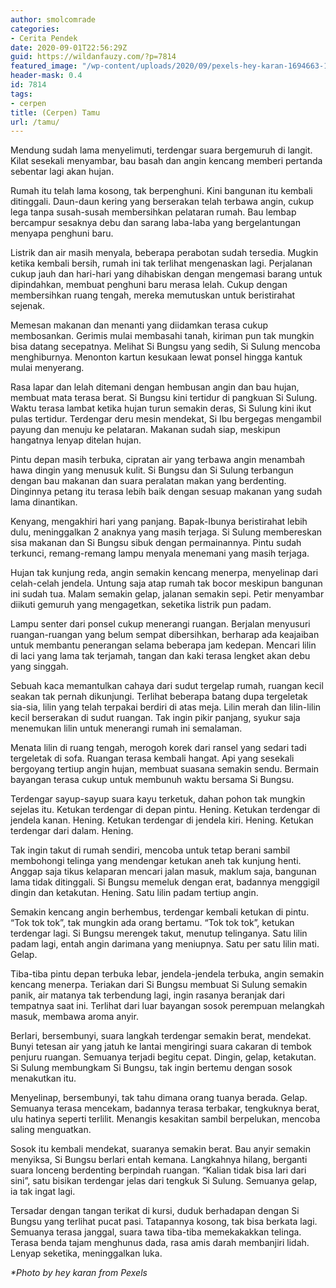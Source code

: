 ```yaml
---
author: smolcomrade
categories:
- Cerita Pendek
date: 2020-09-01T22:56:29Z
guid: https://wildanfauzy.com/?p=7814
featured_image: "/wp-content/uploads/2020/09/pexels-hey-karan-1694663-1.jpg"
header-mask: 0.4
id: 7814
tags:
- cerpen
title: (Cerpen) Tamu
url: /tamu/
---
```


Mendung sudah lama menyelimuti, terdengar suara bergemuruh di langit. Kilat sesekali menyambar, bau basah dan angin kencang memberi pertanda sebentar lagi akan hujan.

Rumah itu telah lama kosong, tak berpenghuni. Kini bangunan itu kembali ditinggali. Daun-daun kering yang berserakan telah terbawa angin, cukup lega tanpa susah-susah membersihkan pelataran rumah. Bau lembap bercampur sesaknya debu dan sarang laba-laba yang bergelantungan menyapa penghuni baru.

Listrik dan air masih menyala, beberapa perabotan sudah tersedia. Mugkin ketika kembali bersih, rumah ini tak terlihat mengenaskan lagi. Perjalanan cukup jauh dan hari-hari yang dihabiskan dengan mengemasi barang untuk dipindahkan, membuat penghuni baru merasa lelah. Cukup dengan membersihkan ruang tengah, mereka memutuskan untuk beristirahat sejenak.

Memesan makanan dan menanti yang diidamkan terasa cukup membosankan. Gerimis mulai membasahi tanah, kiriman pun tak mungkin bisa datang secepatnya. Melihat Si Bungsu yang sedih, Si Sulung mencoba menghiburnya. Menonton kartun kesukaan lewat ponsel hingga kantuk mulai menyerang.

Rasa lapar dan lelah ditemani dengan hembusan angin dan bau hujan, membuat mata terasa berat. Si Bungsu kini tertidur di pangkuan Si Sulung. Waktu terasa lambat ketika hujan turun semakin deras, Si Sulung kini ikut pulas tertidur. Terdengar deru mesin mendekat, Si Ibu bergegas mengambil payung dan menuju ke pelataran. Makanan sudah siap, meskipun hangatnya lenyap ditelan hujan.

Pintu depan masih terbuka, cipratan air yang terbawa angin menambah hawa dingin yang menusuk kulit. Si Bungsu dan Si Sulung terbangun dengan bau makanan dan suara peralatan makan yang berdenting. Dinginnya petang itu terasa lebih baik dengan sesuap makanan yang sudah lama dinantikan.

Kenyang, mengakhiri hari yang panjang. Bapak-Ibunya beristirahat lebih dulu, meninggalkan 2 anaknya yang masih terjaga. Si Sulung membereskan sisa makanan dan Si Bungsu sibuk dengan permainannya. Pintu sudah terkunci, remang-remang lampu menyala menemani yang masih terjaga.

Hujan tak kunjung reda, angin semakin kencang menerpa, menyelinap dari celah-celah jendela. Untung saja atap rumah tak bocor meskipun bangunan ini sudah tua. Malam semakin gelap, jalanan semakin sepi. Petir menyambar diikuti gemuruh yang mengagetkan, seketika listrik pun padam.

Lampu senter dari ponsel cukup menerangi ruangan. Berjalan menyusuri ruangan-ruangan yang belum sempat dibersihkan, berharap ada keajaiban untuk membantu penerangan selama beberapa jam kedepan. Mencari lilin di laci yang lama tak terjamah, tangan dan kaki terasa lengket akan debu yang singgah. 

Sebuah kaca memantulkan cahaya dari sudut tergelap rumah, ruangan kecil seakan tak pernah dikunjungi. Terlihat beberapa batang dupa tergeletak sia-sia, lilin yang telah terpakai berdiri di atas meja. Lilin merah dan lilin-lilin kecil berserakan di sudut ruangan. Tak ingin pikir panjang, syukur saja menemukan lilin untuk menerangi rumah ini semalaman.

Menata lilin di ruang tengah, merogoh korek dari ransel yang sedari tadi tergeletak di sofa. Ruangan terasa kembali hangat. Api yang sesekali bergoyang tertiup angin hujan, membuat suasana semakin sendu. Bermain bayangan terasa cukup untuk membunuh waktu bersama Si Bungsu.

Terdengar sayup-sayup suara kayu terketuk, dahan pohon tak mungkin sejelas itu. Ketukan terdengar di depan pintu. Hening. Ketukan terdengar di jendela kanan. Hening. Ketukan terdengar di jendela kiri. Hening. Ketukan terdengar dari dalam. Hening.

Tak ingin takut di rumah sendiri, mencoba untuk tetap berani sambil membohongi telinga yang mendengar ketukan aneh tak kunjung henti. Anggap saja tikus kelaparan mencari jalan masuk, maklum saja, bangunan lama tidak ditinggali. Si Bungsu memeluk dengan erat, badannya menggigil dingin dan ketakutan. Hening. Satu lilin padam tertiup angin.

Semakin kencang angin berhembus, terdengar kembali ketukan di pintu. &#8220;Tok tok tok&#8221;, tak mungkin ada orang bertamu. &#8220;Tok tok tok&#8221;, ketukan terdengar lagi. Si Bungsu merengek takut, menutup telinganya. Satu lilin padam lagi, entah angin darimana yang meniupnya. Satu per satu lilin mati. Gelap. 

Tiba-tiba pintu depan terbuka lebar, jendela-jendela terbuka, angin semakin kencang menerpa. Teriakan dari Si Bungsu membuat Si Sulung semakin panik, air matanya tak terbendung lagi, ingin rasanya beranjak dari tempatnya saat ini. Terlihat dari luar bayangan sosok perempuan melangkah masuk, membawa aroma anyir.

Berlari, bersembunyi, suara langkah terdengar semakin berat, mendekat. Bunyi tetesan air yang jatuh ke lantai mengiringi suara cakaran di tembok penjuru ruangan. Semuanya terjadi begitu cepat. Dingin, gelap, ketakutan. Si Sulung membungkam Si Bungsu, tak ingin bertemu dengan sosok menakutkan itu.

Menyelinap, bersembunyi, tak tahu dimana orang tuanya berada. Gelap. Semuanya terasa mencekam, badannya terasa terbakar, tengkuknya berat, ulu hatinya seperti terlilit. Menangis kesakitan sambil berpelukan, mencoba saling menguatkan.

Sosok itu kembali mendekat, suaranya semakin berat. Bau anyir semakin menyiksa, Si Bungsu berlari entah kemana. Langkahnya hilang, berganti suara lonceng berdenting berpindah ruangan. &#8220;Kalian tidak bisa lari dari sini&#8221;, satu bisikan terdengar jelas dari tengkuk Si Sulung. Semuanya gelap, ia tak ingat lagi.

Tersadar dengan tangan terikat di kursi, duduk berhadapan dengan Si Bungsu yang terlihat pucat pasi. Tatapannya kosong, tak bisa berkata lagi. Semuanya terasa janggal, suara tawa tiba-tiba memekakakkan telinga. Terasa benda tajam menghunus dada, rasa amis darah membanjiri lidah. Lenyap seketika, meninggalkan luka.

_*Photo by hey karan from Pexels_
